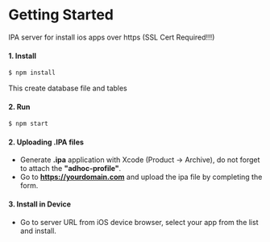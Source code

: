 # Getting Started

IPA server for install ios apps over https (SSL Cert Required!!!)

#### 1. Install

```sh
$ npm install
```

This create database file and tables

#### 2. Run

```sh
$ npm start
```
 
#### 2. Uploading .IPA files

- Generate **.ipa** application with Xcode (Product -> Archive), do not forget to attach the **"adhoc-profile"**.
- Go to **https://yourdomain.com** and upload the ipa file by completing the form.

#### 3. Install in Device

- Go to server URL from iOS device browser, select your app from the list and install.
